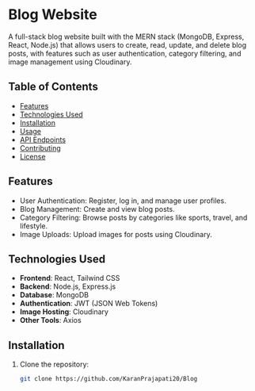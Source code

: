 # Blog Website

A full-stack blog website built with the MERN stack (MongoDB, Express, React, Node.js) that allows users to create, read, update, and delete blog posts, with features such as user authentication, category filtering, and image management using Cloudinary.

## Table of Contents

- [Features](#features)
- [Technologies Used](#technologies-used)
- [Installation](#installation)
- [Usage](#usage)
- [API Endpoints](#api-endpoints)
- [Contributing](#contributing)
- [License](#license)

## Features

- User Authentication: Register, log in, and manage user profiles.
- Blog Management: Create and view blog posts.
- Category Filtering: Browse posts by categories like sports, travel, and lifestyle.
- Image Uploads: Upload images for posts using Cloudinary.

## Technologies Used

- **Frontend**: React, Tailwind CSS
- **Backend**: Node.js, Express.js
- **Database**: MongoDB
- **Authentication**: JWT (JSON Web Tokens)
- **Image Hosting**: Cloudinary
- **Other Tools**: Axios

## Installation

1. Clone the repository:
   ```bash
   git clone https://github.com/KaranPrajapati20/Blog
